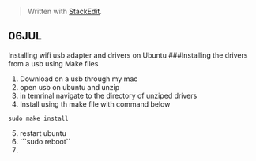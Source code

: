 


> Written with [StackEdit](https://stackedit.io/).
## 06JUL
Installing wifi usb adapter and drivers on Ubuntu
###Installing the drivers from a usb using Make files
1. Download on a usb through my mac
2. open usb on ubuntu and unzip
3. in temrinal navigate to the directory of unziped drivers 
4. Install using th make file with command below
```
sudo make install
```
5. restart ubuntu
6. ```sudo reboot``
7. 
<!--stackedit_data:
eyJoaXN0b3J5IjpbNTEyNDEzNjIsMTExODU2Nzc3NF19
-->